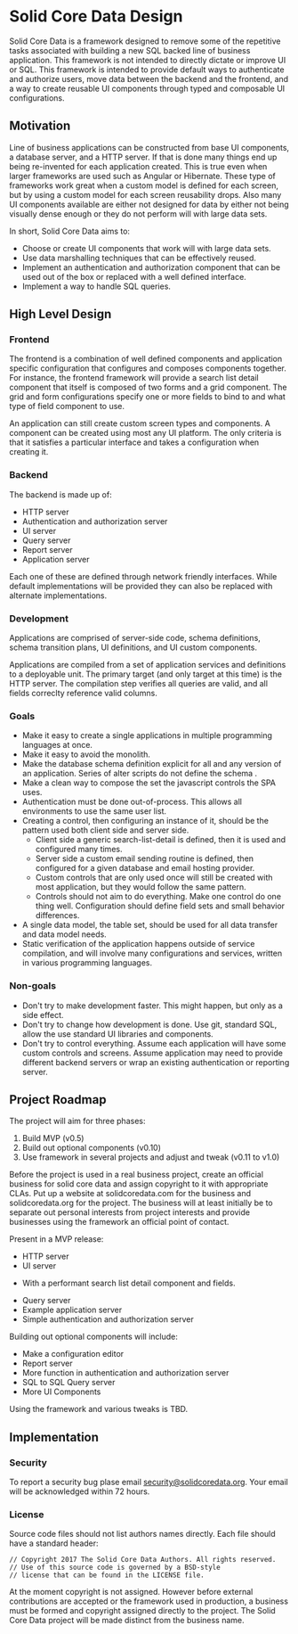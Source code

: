 # Solid Core Data Design

Solid Core Data is a framework designed to remove some of the
repetitive tasks associated with building a new SQL backed line
of business application. This framework is not intended
to directly dictate or improve UI or SQL. This framework is 
intended to provide default ways to authenticate and authorize
users, move data between the backend and the frontend, and
a way to create reusable UI components through typed and composable
UI  configurations.

## Motivation

Line of business applications can be constructed from base UI
components, a database server, and a HTTP server. If that is done
many things end up being re-invented for each application created.
This is true even when larger frameworks are used such as
Angular or Hibernate. These type of frameworks work great when
a custom model is defined for each screen, but by using a custom
model for each screen reusability drops. Also many UI components
available are either not designed for data by either not being
visually dense enough or they do not perform will with large
data sets.

In short, Solid Core Data aims to:

 * Choose or create UI components that work will with large
   data sets.
 * Use data marshalling techniques that can be effectively
   reused.
 * Implement an authentication and authorization component
   that can be used out of the box or replaced with a
   well defined interface.
 * Implement a way to handle SQL queries.

## High Level Design

### Frontend

The frontend is a combination of well defined components
and application specific configuration that configures
and composes components together. For instance, the frontend
framework will provide a search list detail component that
itself is composed of two forms and a grid component. The
grid and form configurations specify one or more fields
to bind to and what type of field component to use.

An application can still create custom screen types and
components. A component can be created using most any
UI platform. The only criteria is that it satisfies
a particular interface and takes a configuration
when creating it.

### Backend

The backend is made up of:

 * HTTP server
 * Authentication and authorization server
 * UI server
 * Query server
 * Report server
 * Application server

Each one of these are defined through network friendly
interfaces. While default implementations will be provided
they can also be replaced with alternate implementations.

### Development

Applications are comprised of server-side code, schema definitions,
schema transition plans, UI definitions, and UI custom components.

Applications are compiled from a set of application services and definitions
to a deployable unit. The primary target (and only target at this time) is
the HTTP server. The compilation step verifies all queries are valid,
and all fields correclty reference valid columns.

### Goals

 * Make it easy to create a single applications in multiple programming
   languages at once.
 * Make it easy to avoid the monolith.
 * Make the database schema definition explicit for all and any version
   of an application. Series of alter scripts do not define the schema .
 * Make a clean way to compose the set the javascript controls the SPA uses.
 * Authentication must be done out-of-process. This allows all environments to
   use the same user list.
 * Creating a control, then configuring an instance of it, should be the pattern
   used both client side and server side.
   - Client side a generic search-list-detail is defined, then it is used
     and configured many times.
   - Server side a custom email sending routine is defined, then configured
     for a given database and email hosting provider.
   - Custom controls that are only used once will still be created with most
     application, but they would follow the same pattern.
   - Controls should not aim to do everything. Make one control do one thing
     well. Configuration should define field sets and small behavior differences.
 * A single data model, the table set, should be used for all data transfer
   and data model needs.
 * Static verification of the application happens outside of service compilation,
   and will involve many configurations and services, written in various
   programming languages.

### Non-goals

 * Don't try to make development faster. This might happen,
   but only as a side effect.
 * Don't try to change how development is done. Use git, standard SQL,
   allow the use standard UI libraries and components.
 * Don't try to control everything. Assume each application will have
   some custom controls and screens. Assume application may need
   to provide different backend servers or wrap an existing authentication
   or reporting server.

## Project Roadmap

The project will aim for three phases:

 1. Build MVP (v0.5)
 2. Build out optional components (v0.10)
 3. Use framework in several projects and adjust and tweak (v0.11 to v1.0)

Before the project is used in a real business project, create an official business
for solid core data and assign copyright to it with appropriate CLAs.
Put up a website at solidcoredata.com for the business and solidcoredata.org for
the project. The business will at least initially be to separate out personal
interests from project interests and provide businesses using the framework
an official point of contact.

Present in a MVP release:

 * HTTP server
 * UI server
  - With a performant search list detail component and fields.
 * Query server
 * Example application server
 * Simple authentication and authorization server

Building out optional components will include:

 * Make a configuration editor
 * Report server
 * More function in authentication and authorization server
 * SQL to SQL Query server
 * More UI Components

Using the framework and various tweaks is TBD.

## Implementation

### Security

To report a security bug plase email [security@solidcoredata.org](mailto:security@solidcoredata.org).
Your email will be acknowledged within 72 hours.

### License

Source code files should not list authors names directly.
Each file should have a standard header:
```
// Copyright 2017 The Solid Core Data Authors. All rights reserved.
// Use of this source code is governed by a BSD-style
// license that can be found in the LICENSE file.
```

At the moment copyright is not assigned. However before external contributions
are accepted or the framework used in production, a business must be formed
and copyright assigned directly to the project. The Solid Core Data project will
be made distinct from the business name.

